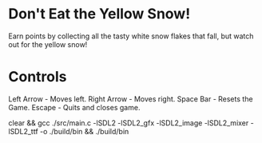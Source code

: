 # Don't Eat the Yellow Snow!
Earn points by collecting all the tasty white snow flakes that fall, but watch out for the yellow snow!

# Controls
Left Arrow - Moves left.
Right Arrow - Moves right.
Space Bar - Resets the Game.
Escape - Quits and closes game.

clear && gcc ./src/main.c -lSDL2 -lSDL2_gfx -lSDL2_image -lSDL2_mixer -lSDL2_ttf -o ./build/bin && ./build/bin
